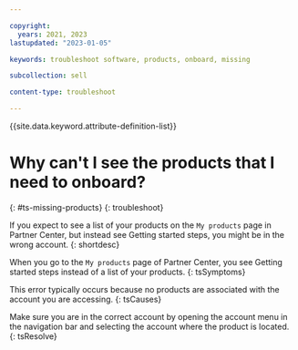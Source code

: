 ```yaml
---

copyright:
  years: 2021, 2023
lastupdated: "2023-01-05"

keywords: troubleshoot software, products, onboard, missing

subcollection: sell

content-type: troubleshoot

---
```


{{site.data.keyword.attribute-definition-list}}

# Why can't I see the products that I need to onboard?
{: #ts-missing-products}
{: troubleshoot}

If you expect to see a list of your products on the `My products` page in Partner Center, but instead see Getting started steps, you might be in the wrong account.
{: shortdesc}

When you go to the `My products` page of Partner Center, you see Getting started steps instead of a list of your products.
{: tsSymptoms}

This error typically occurs because no products are associated with the account you are accessing.
{: tsCauses}

Make sure you are in the correct account by opening the account menu in the navigation bar and selecting the account where the product is located.
{: tsResolve}
